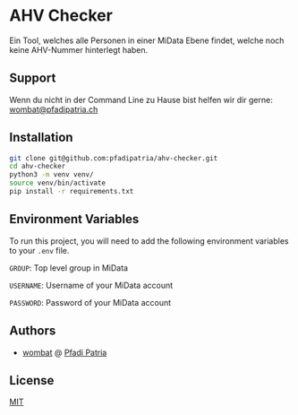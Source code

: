 
# AHV Checker

Ein Tool, welches alle Personen in einer MiData Ebene findet, welche noch keine AHV-Nummer hinterlegt haben.


## Support

Wenn du nicht in der Command Line zu Hause bist helfen wir dir gerne: <wombat@pfadipatria.ch>


## Installation


```bash
git clone git@github.com:pfadipatria/ahv-checker.git
cd ahv-checker
python3 -m venv venv/
source venv/bin/activate
pip install -r requirements.txt
```
    
## Environment Variables

To run this project, you will need to add the following environment variables to your `.env` file.

`GROUP`: Top level group in MiData

`USERNAME`: Username of your MiData account

`PASSWORD`: Password of your MiData account


## Authors

- [wombat](https://wombat.monster/) @ [Pfadi Patria](https://www.pfadipatria.ch/)


## License

[MIT](https://choosealicense.com/licenses/mit/)


